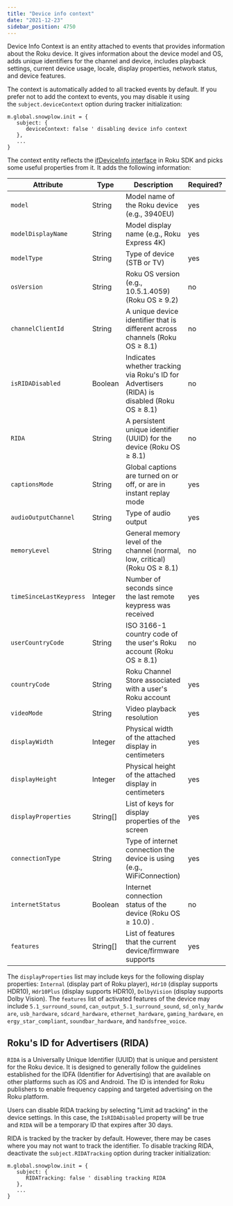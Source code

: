 ```yaml
---
title: "Device info context"
date: "2021-12-23"
sidebar_position: 4750
---
```


Device Info Context is an entity attached to events that provides information about the Roku device. It gives information about the device model and OS, adds unique identifiers for the channel and device, includes playback settings, current device usage, locale, display properties, network status, and device features.

The context is automatically added to all tracked events by default. If you prefer not to add the context to events, you may disable it using the `subject.deviceContext` option during tracker initialization:

```brightscript
m.global.snowplow.init = {
   subject: {
      deviceContext: false ' disabling device info context
   },
   ...
}
```

The context entity reflects the [ifDeviceInfo interface](https://developer.roku.com/en-gb/docs/references/brightscript/interfaces/ifdeviceinfo.md) in Roku SDK and picks some useful properties from it. It adds the following information:

| Attribute | Type | Description | Required? |
| --- | --- | --- | --- |
| `model` | String | Model name of the Roku device (e.g., 3940EU) | yes |
| `modelDisplayName` | String | Model display name (e.g., Roku Express 4K) | yes |
| `modelType` | String | Type of device (STB or TV) | yes |
| `osVersion` | String | Roku OS version (e.g., 10.5.1.4059) (Roku OS ≥ 9.2) | no |
| `channelClientId` | String | A unique device identifier that is different across channels (Roku OS ≥ 8.1) | no |
| `isRIDADisabled` | Boolean | Indicates whether tracking via Roku's ID for Advertisers (RIDA) is disabled (Roku OS ≥ 8.1) | no |
| `RIDA` | String | A persistent unique identifier (UUID) for the device (Roku OS ≥ 8.1) | no |
| `captionsMode` | String | Global captions are turned on or off, or are in instant replay mode | yes |
| `audioOutputChannel` | String | Type of audio output | yes |
| `memoryLevel` | String | General memory level of the channel (normal, low, critical) (Roku OS ≥ 8.1) | no |
| `timeSinceLastKeypress` | Integer | Number of seconds since the last remote keypress was received | yes |
| `userCountryCode` | String | ISO 3166-1 country code of the user's Roku account (Roku OS ≥ 8.1) | no |
| `countryCode` | String | Roku Channel Store associated with a user's Roku account | yes |
| `videoMode` | String | Video playback resolution | yes |
| `displayWidth` | Integer | Physical width of the attached display in centimeters | yes |
| `displayHeight` | Integer | Physical height of the attached display in centimeters | yes |
| `displayProperties` | String[] | List of keys for display properties of the screen | yes |
| `connectionType` | String | Type of internet connection the device is using (e.g., WiFiConnection) | yes |
| `internetStatus` | Boolean | Internet connection status of the device (Roku OS ≥ 10.0) . | no |
| `features` | String[] | List of features that the current device/firmware supports | yes |

The `displayProperties` list may include keys for the following display properties: `Internal` (display part of Roku player), `Hdr10` (display supports HDR10), `Hdr10Plus` (display supports HDR10), `DolbyVision` (display supports Dolby Vision). The `features` list of activated features of the device may include `5.1_surround_sound`, `can_output_5.1_surround_sound`, `sd_only_hardware`, `usb_hardware`, `sdcard_hardware`, `ethernet_hardware`, `gaming_hardware`, `energy_star_compliant`, `soundbar_hardware`, and `handsfree_voice`.

## Roku's ID for Advertisers (RIDA)

`RIDA` is a Universally Unique Identifier (UUID) that is unique and persistent for the Roku device. It is designed to generally follow the guidelines established for the IDFA (Identifier for Advertising) that are available on other platforms such as iOS and Android. The ID is intended for Roku publishers to enable frequency capping and targeted advertising on the Roku platform.

Users can disable RIDA tracking by selecting "Limit ad tracking" in the device settings. In this case, the `IsRIDADisabled` property will be true and `RIDA` will be a temporary ID that expires after 30 days.

RIDA is tracked by the tracker by default. However, there may be cases where you may not want to track the identifier. To disable tracking RIDA, deactivate the `subject.RIDATracking` option during tracker initialization:

```brightscript
m.global.snowplow.init = {
   subject: {
      RIDATracking: false ' disabling tracking RIDA
   },
   ...
}
```
